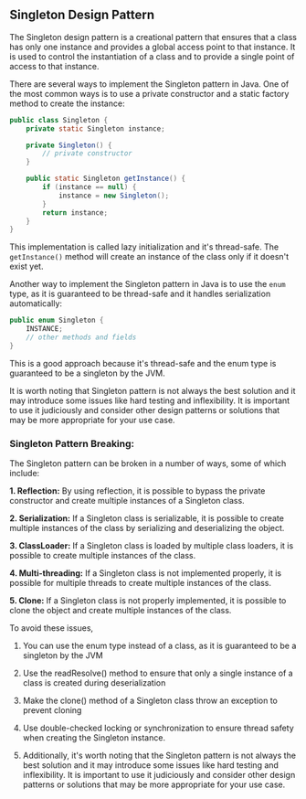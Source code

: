 ## Singleton Design Pattern

The Singleton design pattern is a creational pattern that ensures that a class has only one instance and provides a global access point to that instance. It is used to control the instantiation of a class and to provide a single point of access to that instance.

There are several ways to implement the Singleton pattern in Java. One of the most common ways is to use a private constructor and a static factory method to create the instance:

```java
public class Singleton {
    private static Singleton instance;

    private Singleton() {
        // private constructor
    }

    public static Singleton getInstance() {
        if (instance == null) {
            instance = new Singleton();
        }
        return instance;
    }
}
```

This implementation is called lazy initialization and it's thread-safe. The `getInstance()` method will create an instance of the class only if it doesn't exist yet.

Another way to implement the Singleton pattern in Java is to use the `enum` type, as it is guaranteed to be thread-safe and it handles serialization automatically:

```java
public enum Singleton {
    INSTANCE;
    // other methods and fields
}
```

This is a good approach because it's thread-safe and the enum type is guaranteed to be a singleton by the JVM.

It is worth noting that Singleton pattern is not always the best solution and it may introduce some issues like hard testing and inflexibility. It is important to use it judiciously and consider other design patterns or solutions that may be more appropriate for your use case.

### Singleton Pattern Breaking:

The Singleton pattern can be broken in a number of ways, some of which include:

**1. Reflection:** By using reflection, it is possible to bypass the private constructor and create multiple instances of a Singleton class.

**2. Serialization:** If a Singleton class is serializable, it is possible to create multiple instances of the class by serializing and deserializing the object.

**3. ClassLoader:** If a Singleton class is loaded by multiple class loaders, it is possible to create multiple instances of the class.

**4. Multi-threading:** If a Singleton class is not implemented properly, it is possible for multiple threads to create multiple instances of the class.

**5. Clone:** If a Singleton class is not properly implemented, it is possible to clone the object and create multiple instances of the class.

To avoid these issues,

1. You can use the enum type instead of a class, as it is guaranteed to be a singleton by the JVM

2. Use the readResolve() method to ensure that only a single instance of a class is created during deserialization

3. Make the clone() method of a Singleton class throw an exception to prevent cloning

4. Use double-checked locking or synchronization to ensure thread safety when creating the Singleton instance.

5. Additionally, it's worth noting that the Singleton pattern is not always the best solution and it may introduce some issues like hard testing and inflexibility. It is important to use it judiciously and consider other design patterns or solutions that may be more appropriate for your use case.
